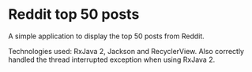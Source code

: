 # Reddit top 50 posts
A simple application to display the top 50 posts from Reddit.

Technologies used: RxJava 2, Jackson and RecyclerView. Also correctly handled the thread interrupted exception when using RxJava 2.
